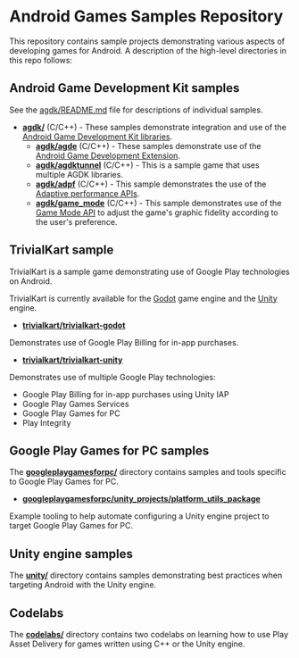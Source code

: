 # Android Games Samples Repository

This repository contains sample projects demonstrating various aspects of
developing games for Android. A description of the high-level directories
in this repo follows:

## Android Game Development Kit samples

See the [agdk/README.md](agdk/README.md) file for descriptions of individual samples.

* **[agdk/](agdk)** (C/C++) - These samples demonstrate integration and use of
the [Android Game Development Kit libraries](https://developer.android.com/games/agdk/libraries-overview).
  * **[agdk/agde](agdk/agde)** (C/C++) - These samples demonstrate use of the
[Android Game Development Extension](https://developer.android.com/games/agde).
  * **[agdk/agdktunnel](agdk/agdktunnel)** (C/C++) - This is a sample game that uses multiple AGDK libraries.
  * **[agdk/adpf](agdk/adpf)** (C/C++) - This sample demonstrates the use of the [Adaptive performance APIs](https://developer.android.com/games/optimize/adpf).
  * **[agdk/game_mode](agdk/game_mode)** (C/C++) - This sample demonstrates use of the [Game Mode API](https://developer.android.com/games/gamemode/gamemode-api) to adjust the game's graphic fidelity according to the user's preference.

## TrivialKart sample

TrivialKart is a sample game demonstrating use of Google Play technologies
on Android.

TrivialKart is currently available for the
[Godot](https://www.godotengine.org) game engine and the
[Unity](https://www.unity.com) engine.

* **[trivialkart/trivialkart-godot](trivialkart/trivialkart-godot)**

Demonstrates use of Google Play Billing for in-app purchases.

* **[trivialkart/trivialkart-unity](trivialkart/trivialkart-unity)**

Demonstrates use of multiple Google Play technologies:

* Google Play Billing for in-app purchases using Unity IAP
* Google Play Games Services
* Google Play Games for PC
* Play Integrity

## Google Play Games for PC samples

The **[googleplaygamesforpc/](googleplaygamesforpc)** directory contains
samples and tools specific to Google Play Games for PC.

* **[googleplaygamesforpc/unity_projects/platform_utils_package](googleplaygamesforpc/unity_projects/platform_utils_package)**

Example tooling to help automate configuring a Unity engine project to target
Google Play Games for PC.

## Unity engine samples

The **[unity/](unity)** directory contains samples demonstrating best practices
when targeting Android with the Unity engine.

## Codelabs

The **[codelabs/](codelabs)** directory contains two codelabs on learning how
to use Play Asset Delivery for games written using C++ or the Unity engine.
